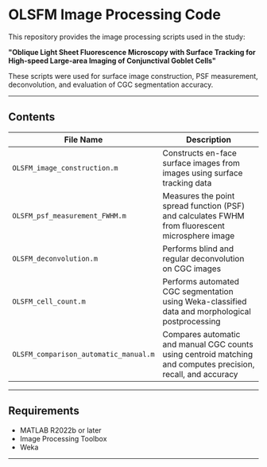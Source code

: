 # OLSFM Image Processing Code

This repository provides the image processing scripts used in the study:

**"Oblique Light Sheet Fluorescence Microscopy with Surface Tracking for High-speed Large-area Imaging of Conjunctival Goblet Cells"**

These scripts were used for surface image construction, PSF measurement, deconvolution, and evaluation of CGC segmentation accuracy.

---

## Contents

| File Name                           | Description |
|------------------------------------|-------------|
| `OLSFM_image_construction.m`       | Constructs en-face surface images from images using surface tracking data |
| `OLSFM_psf_measurement_FWHM.m`     | Measures the point spread function (PSF) and calculates FWHM from fluorescent microsphere image  |
| `OLSFM_deconvolution.m`            | Performs blind and regular deconvolution on CGC images |
| `OLSFM_cell_count.m`               | Performs automated CGC segmentation using Weka-classified data and morphological postprocessing |
| `OLSFM_comparison_automatic_manual.m` | Compares automatic and manual CGC counts using centroid matching and computes precision, recall, and accuracy |

---

## Requirements

- MATLAB R2022b or later
- Image Processing Toolbox
- Weka

---
